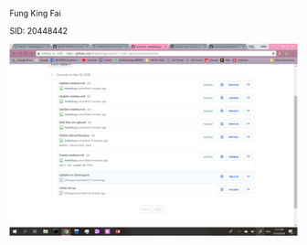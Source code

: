 Fung King Fai

SID: 20448442

![screen cap](https://github.com/ArekaFung/comp3111-lab1-demo/blob/master/lab1%20screen%20cap%20v2.png)
